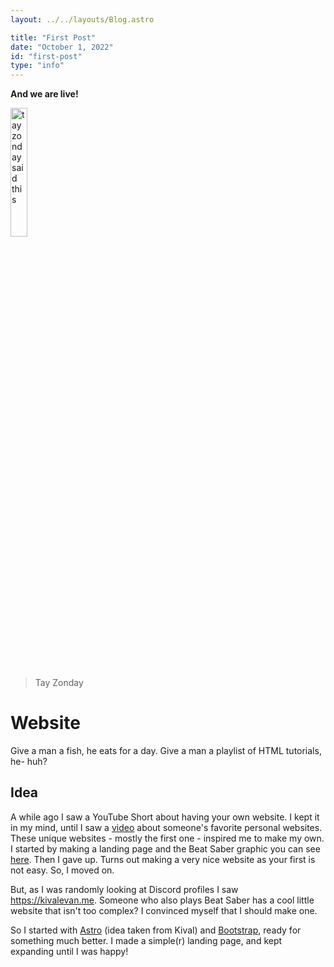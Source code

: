 ```yaml
---
layout: ../../layouts/Blog.astro

title: "First Post"
date: "October 1, 2022"
id: "first-post"
type: "info"
---
```


<div class="text-center" style="width:23%">
<p class="mb-2"><b>And we are live!</b></p>
</div>

<p class="mb-1">
<img 
src="https://ucarecdn.com/f40992b9-5af1-4858-aa35-0803213aaa0a/tay.png"
alt="tay zonday said this" 
width="23%" 
class="rounded-bottom mb-0">
</p>

> Tay Zonday

# Website

Give a man a fish, he eats for a day.
Give a man a playlist of HTML tutorials, he- huh?

## Idea

A while ago I saw a YouTube Short about having your own website.
I kept it in my mind, until I saw a [video](https://youtu.be/BZqzhmlTkAc) about someone's favorite personal websites.
These unique websites - mostly the first one - inspired me to make my own.
I started by making a landing page and the Beat Saber graphic you can see [here](../../beat-saber).
Then I gave up.
Turns out making a very nice website as your first is not easy.
So, I moved on.

But, as I was randomly looking at Discord profiles I saw https://kivalevan.me.
Someone who also plays Beat Saber has a cool little website that isn't too complex?
I convinced myself that I should make one.

So I started with [Astro](https://astro.build) (idea taken from Kival) and [Bootstrap](https://getbootstrap.com), ready for something much better.
I made a simple(r) landing page, and kept expanding until I was happy!
